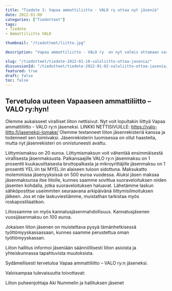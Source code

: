 ```yaml
---
title: "Tiedote 3: Vapaa ammattiliitto - VALO ry ottaa nyt jäseniä"
date: 2022-01-09
categories: ["Tiedotteet"]
tags:
- Tiedote
- Ammattiliitto VALO

thumbnail: "/tiedotteet/liitto.jpg"

description: "Vapaa ammattiliitto - VALO ry  on nyt valmis ottamaan vastaan uusia jäseniä, tervetuloa"

slug: "/tiedotteet/tiedote-2022-01-10-valoliitto-ottaa-jasenia/"
discussionId: "/tiedotteet/tiedote-2022-01-02-valoliitto-ottaa-jasenia/"
featured: true
draft: false
toc: false
---
```


## Tervetuloa uuteen Vapaaseen ammattiliitto – VALO ry:hyn!


Olemme aukaisseet viralliset liiton nettisivut. Nyt voit lopultakin liittyä Vapaa ammattiliitto - VALO ry:n jäseneksi. 
LINKKI NETTISIVUILLE: https://valo-liitto.fi/jaseneksi-lomake/
Olemme testanneet liiton jäsenrekisteriä kanssa ja todenneet sen toimivaksi. Jäsenrekisterin luomisessa on ollut haasteita, mutta nyt jäsenrekisteri on onnistuneesti avattu.

Liittymismaksu on 20 euroa. Liittymismaksun voit vähentää ensimmäisestä virallisesta jäsenmaksusta. Palkansaajille VALO ry:n jäsenmaksu on 1 prosentti kuukausittaisesta bruttopalkasta ja mikroyrittäjille jäsenmaksu on 1 prosentti YEL:iin tai MYEL:iin alaiseen tuloon sidottuna. Maksukatto molemmissa jäsenyyksissä on 500 euroa vuodessa. 
Aluksi jäsen maksaa jäsenmaksunsa itse liitolle, kunnes saamme sovittua suoraveloituksen niiden jäsenten kohdalla, jotka suoraveloituksen haluavat. Lähetämme laskun sähköpostitse useimmiten seuraavana arkipäivänä liittymisilmoituksen jälkeen. Jos et näe laskuviestiämme, muistathan tarkistaa myös roskapostilaatikon.

Liitossamme on myös kannatusjäsenmahdollisuus. Kannatusjäsenen vuosijäsenmaksu on 100 euroa. 

Jokaisen liiton jäsenen on muistettava pysyä tämänhetkisessä työttömyyskassassaan, kunnes saamme perustettua oman työttömyyskassan.

Liiton hallitus informoi jäseniään säännöllisesti liiton asioista ja yhteiskunnassa tapahtuvista muutoksista.

Sydämellisesti tervetuloa Vapaa ammattiliitto – VALO ry:n jäseneksi.

Valoisampaa tulevaisuutta toivottavat:

Liiton puheenjohtaja Aki Nummelin ja hallituksen jäsenet